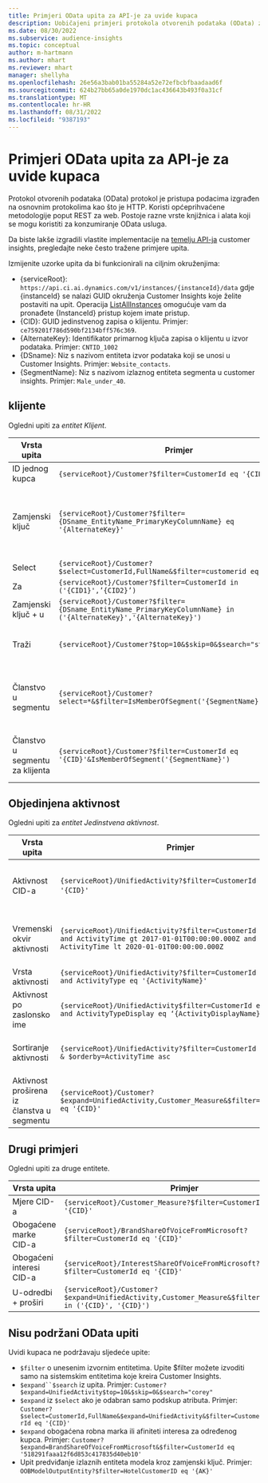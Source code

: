 ```yaml
---
title: Primjeri OData upita za API-je za uvide kupaca
description: Uobičajeni primjeri protokola otvorenih podataka (OData) za pretraživanje API-ja Customer Insights za pregled podataka.
ms.date: 08/30/2022
ms.subservice: audience-insights
ms.topic: conceptual
author: m-hartmann
ms.author: mhart
ms.reviewer: mhart
manager: shellyha
ms.openlocfilehash: 26e56a3bab01ba55284a52e72efbcbfbaadaad6f
ms.sourcegitcommit: 624b27bb65a0de1970dc1ac436643b493f0a31cf
ms.translationtype: MT
ms.contentlocale: hr-HR
ms.lasthandoff: 08/31/2022
ms.locfileid: "9387193"
---
```

# <a name="odata-query-examples-for-customer-insights-apis"></a>Primjeri OData upita za API-je za uvide kupaca

Protokol otvorenih podataka (OData) protokol je pristupa podacima izgrađen na osnovnim protokolima kao što je HTTP. Koristi općeprihvaćene metodologije poput REST za web. Postoje razne vrste knjižnica i alata koji se mogu koristiti za konzumiranje OData usluga.

Da biste lakše izgradili vlastite implementacije na [temelju API-ja](apis.md) customer insights, pregledajte neke često tražene primjere upita.

Izmijenite uzorke upita da bi funkcionirali na ciljnim okruženjima:

- {serviceRoot}: `https://api.ci.ai.dynamics.com/v1/instances/{instanceId}/data` gdje {instanceId} se nalazi GUID okruženja Customer Insights koje želite postaviti na upit. Operacija [ListAllInstances](https://developer.ci.ai.dynamics.com/api-details#api=CustomerInsights&operation=Get-all-instances) omogućuje vam da pronađete {InstanceId} pristup kojem imate pristup.
- {CID}: GUID jedinstvenog zapisa o klijentu. Primjer: `ce759201f786d590bf2134bff576c369`.
- {AlternateKey}: Identifikator primarnog ključa zapisa o klijentu u izvor podataka. Primjer: `CNTID_1002`
- {DSname}: Niz s nazivom entiteta izvor podataka koji se unosi u Customer Insights. Primjer: `Website_contacts`.
- {SegmentName}: Niz s nazivom izlaznog entiteta segmenta u customer insights. Primjer: `Male_under_40`.

## <a name="customer"></a>klijente

Ogledni upiti za *entitet Klijent*.

|Vrsta upita |Primjer  | Napomena  |
|---------|---------|---------|
|ID jednog kupca     | `{serviceRoot}/Customer?$filter=CustomerId eq '{CID}'`          |  |
|Zamjenski ključ    | `{serviceRoot}/Customer?$filter={DSname_EntityName_PrimaryKeyColumnName} eq '{AlternateKey}'`         |  Zamjenski ključevi i dalje postoje u jedinstvenom entitetu klijenta       |
|Select   | `{serviceRoot}/Customer?$select=CustomerId,FullName&$filter=customerid eq '1'`        |         |
|Za    | `{serviceRoot}/Customer?$filter=CustomerId in ('{CID1}',’{CID2}’)`        |         |
|Zamjenski ključ + u   | `{serviceRoot}/Customer?$filter={DSname_EntityName_PrimaryKeyColumnName} in ('{AlternateKey}','{AlternateKey}')`         |         |
|Traži  | `{serviceRoot}/Customer?$top=10&$skip=0&$search="string"`        |   Vraća prvih 10 rezultata za niz za pretraživanje      |
|Članstvo u segmentu  | `{serviceRoot}/Customer?select=*&$filter=IsMemberOfSegment('{SegmentName}')&$top=10`     | Vraća unaprijed postavljeni broj redaka iz entiteta segmentacije.      |
|Članstvo u segmentu za klijenta | `{serviceRoot}/Customer?$filter=CustomerId eq '{CID}'&IsMemberOfSegment('{SegmentName}')`     | Vraća profil kupca ako je član određenog segmenta.     |

## <a name="unified-activity"></a>Objedinjena aktivnost

Ogledni upiti za *entitet Jedinstvena aktivnost*.

|Vrsta upita |Primjer  | Napomena  |
|---------|---------|---------|
|Aktivnost CID-a     | `{serviceRoot}/UnifiedActivity?$filter=CustomerId eq '{CID}'`          | Navodi aktivnosti određenog profila klijenta |
|Vremenski okvir aktivnosti    | `{serviceRoot}/UnifiedActivity?$filter=CustomerId eq '{CID}' and ActivityTime gt 2017-01-01T00:00:00.000Z and ActivityTime lt 2020-01-01T00:00:00.000Z`     |  Aktivnosti korisničkog profila u vremenski okvir       |
|Vrsta aktivnosti    |   `{serviceRoot}/UnifiedActivity?$filter=CustomerId eq '{CID}' and ActivityType eq '{ActivityName}'`        |         |
|Aktivnost po zaslonsko ime     | `{serviceRoot}/UnifiedActivity$filter=CustomerId eq ‘{CID}’ and ActivityTypeDisplay eq ‘{ActivityDisplayName}’`        | |
|Sortiranje aktivnosti    | `{serviceRoot}/UnifiedActivity?$filter=CustomerId eq ‘{CID}’ & $orderby=ActivityTime asc`     |  Sortiranje aktivnosti uzlazno ili silazno       |
|Aktivnost proširena iz članstva u segmentu  |   `{serviceRoot}/Customer?$expand=UnifiedActivity,Customer_Measure&$filter=CustomerId eq '{CID}'`     |         |

## <a name="other-examples"></a>Drugi primjeri

Ogledni upiti za druge entitete.

|Vrsta upita |Primjer  | Napomena  |
|---------|---------|---------|
|Mjere CID-a    | `{serviceRoot}/Customer_Measure?$filter=CustomerId eq '{CID}'`          |  |
|Obogaćene marke CID-a    | `{serviceRoot}/BrandShareOfVoiceFromMicrosoft?$filter=CustomerId eq '{CID}'`  |       |
|Obogaćeni interesi CID-a    |   `{serviceRoot}/InterestShareOfVoiceFromMicrosoft?$filter=CustomerId eq '{CID}'`       |         |
|U-odredbi + proširi     | `{serviceRoot}/Customer?$expand=UnifiedActivity,Customer_Measure&$filter=CustomerId in ('{CID}', '{CID}')`         | |

## <a name="not-supported-odata-queries"></a>Nisu podržani OData upiti

Uvidi kupaca ne podržavaju sljedeće upite:

- `$filter` o unesenim izvornim entitetima. Upite $filter možete izvoditi samo na sistemskim entitetima koje kreira Customer Insights.
- `$expand``$search` iz upita. Primjer: `Customer?$expand=UnifiedActivity$top=10&$skip=0&$search="corey"`
- `$expand` iz `$select` ako je odabran samo podskup atributa. Primjer: `Customer?$select=CustomerId,FullName&$expand=UnifiedActivity&$filter=CustomerId eq '{CID}'`
- `$expand` obogaćena robna marka ili afiniteti interesa za određenog kupca. Primjer: `Customer?$expand=BrandShareOfVoiceFromMicrosoft&$filter=CustomerId eq '518291faaa12f6d853c417835d40eb10'`
- Upit predviđanje izlaznih entiteta modela kroz zamjenski ključ. Primjer: `OOBModelOutputEntity?$filter=HotelCustomerID eq '{AK}'`
